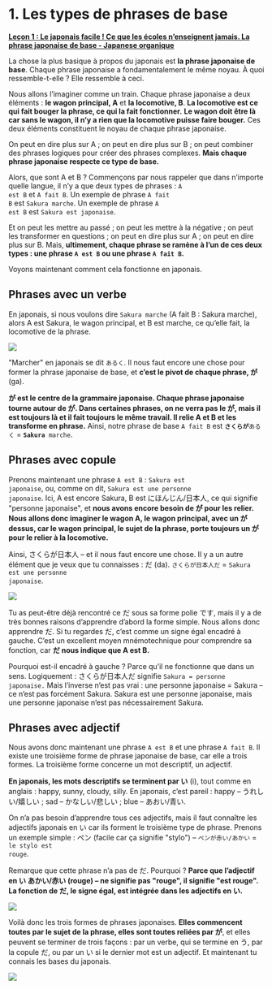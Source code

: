 # **1. Les types de phrases de base**

[**Leçon 1 : Le japonais facile ! Ce que les écoles n’enseignent jamais. La phrase japonaise de base - Japanese organique**](https://www.youtube.com/watch?v=pSvH9vH60Ig&list=PLg9uYxuZf8x_A-vcqqyOFZu06WlhnypWj&ab_channel=OrganicJapanesewithCureDolly)

La chose la plus basique à propos du japonais est **la phrase japonaise de base**. Chaque phrase japonaise a fondamentalement le même noyau. À quoi ressemble-t-elle ? Elle ressemble à ceci.

Nous allons l’imaginer comme un train. Chaque phrase japonaise a deux éléments : **le wagon principal, A** et **la locomotive, B**. **La locomotive est ce qui fait bouger la phrase, ce qui la fait fonctionner.** **Le wagon doit être là car sans le wagon, il n’y a rien que la locomotive puisse faire bouger.** Ces deux éléments constituent le noyau de chaque phrase japonaise.

On peut en dire plus sur A ; on peut en dire plus sur B ; on peut combiner des phrases logiques pour créer des phrases complexes. **Mais chaque phrase japonaise respecte ce type de base.**

Alors, que sont A et B ? Commençons par nous rappeler que dans n’importe quelle langue, il n’y a que deux types de phrases : <code>A est B</code> et <code>A fait B</code>. Un exemple de phrase <code>A fait B</code> est <code>Sakura marche</code>. Un exemple de phrase <code>A est B</code> est <code>Sakura est japonaise</code>.

Et on peut les mettre au passé ; on peut les mettre à la négative ; on peut les transformer en questions ; on peut en dire plus sur A ; on peut en dire plus sur B. Mais, **ultimement, chaque phrase se ramène à l’un de ces deux types : une phrase <code>A est B</code> ou une phrase <code>A fait B</code>.**

Voyons maintenant comment cela fonctionne en japonais.

## Phrases avec un verbe

En japonais, si nous voulons dire <code>Sakura marche</code> (A fait B : Sakura marche), alors A est Sakura, le wagon principal, et B est marche, ce qu’elle fait, la locomotive de la phrase.

![](../media/image1055.webp)

"Marcher" en japonais se dit <code>あるく</code>. Il nous faut encore une chose pour former la phrase japonaise de base, et **c’est le pivot de chaque phrase, が** (ga).  

**が est le centre de la grammaire japonaise. Chaque phrase japonaise tourne autour de が. Dans certaines phrases, on ne verra pas le が, mais il est toujours là et il fait toujours le même travail. Il relie A et B et les transforme en phrase.** Ainsi, notre phrase de base <code>A fait B</code> est <code>**さくらが**あるく</code> = <code>**Sakura** marche</code>.

## Phrases avec copule

Prenons maintenant une phrase <code>A est B</code> : <code>Sakura est japonaise</code>, ou, comme on dit, <code>Sakura est une personne japonaise</code>. Ici, A est encore Sakura, B est にほんじん/日本人, ce qui signifie "personne japonaise", et **nous avons encore besoin de が pour les relier. Nous allons donc imaginer le wagon A, le wagon principal, avec un が dessus, car le wagon principal, le sujet de la phrase, porte toujours un が pour le relier à la locomotive.**

Ainsi, さくらが日本人 – et il nous faut encore une chose. Il y a un autre élément que je veux que tu connaisses : だ (da). <code>さくらが日本人だ</code> = <code>Sakura est une personne japonaise</code>.

![](../media/image632.webp)

Tu as peut-être déjà rencontré ce だ sous sa forme polie です, mais il y a de très bonnes raisons d’apprendre d’abord la forme simple. Nous allons donc apprendre だ. Si tu regardes だ, c’est comme un signe égal encadré à gauche. C’est un excellent moyen mnémotechnique pour comprendre sa fonction, car **だ nous indique que A est B.**

Pourquoi est-il encadré à gauche ? Parce qu’il ne fonctionne que dans un sens. Logiquement : さくらが日本人だ signifie <code>Sakura = personne japonaise.</code> Mais l’inverse n’est pas vrai : une personne japonaise = Sakura – ce n’est pas forcément Sakura. Sakura est une personne japonaise, mais une personne japonaise n’est pas nécessairement Sakura.

## Phrases avec adjectif

Nous avons donc maintenant une phrase <code>A est B</code> et une phrase <code>A fait B</code>. Il existe une troisième forme de phrase japonaise de base, car elle a trois formes. La troisième forme concerne un mot descriptif, un adjectif.

**En japonais, les mots descriptifs se terminent par い** (i), tout comme en anglais : happy, sunny, cloudy, silly. En japonais, c’est pareil : happy – うれしい/嬉しい ; sad – かなしい/悲しい ; blue – あおい/青い.

On n’a pas besoin d’apprendre tous ces adjectifs, mais il faut connaître les adjectifs japonais en い car ils forment le troisième type de phrase. Prenons un exemple simple : ペン (facile car ça signifie "stylo") – <code>ペンが赤い/あかい</code> = <code>le stylo est rouge</code>.

Remarque que cette phrase n’a pas de だ. Pourquoi ? **Parce que l’adjectif en い あかい/赤い (rouge) – ne signifie pas "rouge", il signifie "est rouge". La fonction de だ, le signe égal, est intégrée dans les adjectifs en い.**

![](../media/image557.webp)

Voilà donc les trois formes de phrases japonaises. **Elles commencent toutes par le sujet de la phrase, elles sont toutes reliées par が**, et elles peuvent se terminer de trois façons : par un verbe, qui se termine en う, par la copule だ, ou par un い si le dernier mot est un adjectif. Et maintenant tu connais les bases du japonais.

![](../media/image464.webp)